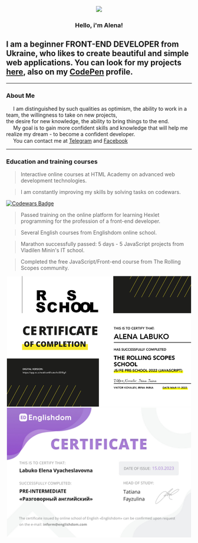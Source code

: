 <div align="center">
  <img src="https://i.pinimg.com/1200x/a7/68/46/a76846be7f2ad33787abf5e6baf64fc1.jpg">
 </div>
<h3 align="center">Hello, i'm Alena!</h3>

I am a beginner FRONT-END DEVELOPER from Ukraine, who likes to create beautiful and simple web applications.
You can look for my projects [here](https://github.com/A-lyona/A-lyona/tree/gh-pages), also on my [CodePen](https://codepen.io/a-lyona/pens/public) profile.
---

***
### About Me

<img src="https://cdn-icons-png.flaticon.com/512/7906/7906697.png" width="15px" height="15px"> I am distinguished by such qualities as optimism, the ability to work in a team, the willingness to take on new projects,<br>the desire for new knowledge, the ability to bring things to the end.  
<img src="https://cdn-icons-png.flaticon.com/512/7906/7906697.png" width="15px" height="15px"> My goal is to gain more confident skills and     knowledge that will help me realize my dream - to become a confident developer.  
<img src="https://cdn-icons-png.flaticon.com/512/7906/7906697.png" width="15px" height="15px"> You can contact me at [Telegram](https://t.me/Aleonka21) and [Facebook](https://www.facebook.com/profile.php?id=100053720438412) 

***
### Education and training courses

> Interactive online courses at HTML Academy on advanced web development technologies.
  
> I am constantly improving my skills by solving tasks on codewars. 

[![Codewars Badge](https://www.codewars.com/users/A-lyona/badges/large)](https://www.codewars.com/users/A-lyona)

> Passed training on the online platform for learning Hexlet programming for the profession of a front-end developer.  

> Several English courses from Englishdom online school.

> Marathon successfully passed: 5 days - 5 JavaScript projects from Vladilen Minin's IT school.  

> Completed the free JavaScript/Front-end course from The Rolling Scopes community. 
<div align="center">  
  <img src="https://github.com/A-lyona/A-lyona/blob/main/certificate.png"  width="500px">
  <img src="https://github.com/A-lyona/A-lyona/blob/main/englishdom-certificate.jpg"  width="500px">
</div>
